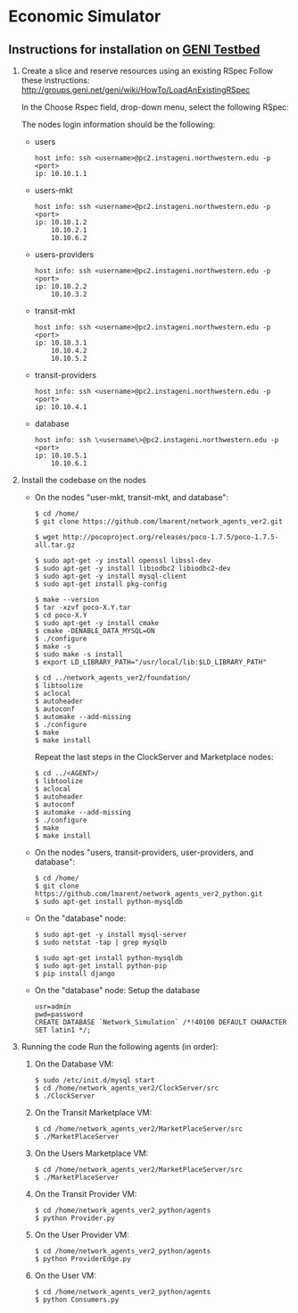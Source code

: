 # Economic Simulator

## Instructions for installation on [GENI Testbed](http://www.geni.net/)
1. Create a slice and reserve resources using an existing RSpec
    Follow these instructions:
    http://groups.geni.net/geni/wiki/HowTo/LoadAnExistingRSpec
    
    In the Choose Rspec field, drop-down menu, select the following RSpec:
    
    

    The nodes login information should be the following:
    * users
        ```
        host info: ssh <username>@pc2.instageni.northwestern.edu -p <port>
        ip: 10.10.1.1
        ```

    * users-mkt
        ```
        host info: ssh <username>@pc2.instageni.northwestern.edu -p <port>
        ip: 10.10.1.2
            10.10.2.1
            10.10.6.2
        ```

    * users-providers
        ```
        host info: ssh <username>@pc2.instageni.northwestern.edu -p <port>
        ip: 10.10.2.2
            10.10.3.2
        ```

    * transit-mkt
        ```
        host info: ssh <username>@pc2.instageni.northwestern.edu -p <port>
        ip: 10.10.3.1
            10.10.4.2
            10.10.5.2
        ```

    * transit-providers
        ```
        host info: ssh <username>@pc2.instageni.northwestern.edu -p <port>
        ip: 10.10.4.1
        ```

    * database
        ```
        host info: ssh \<username\>@pc2.instageni.northwestern.edu -p <port>
        ip: 10.10.5.1
            10.10.6.1
        ```
2. Install the codebase on the nodes
    * On the nodes "user-mkt, transit-mkt, and database":
        ```
        $ cd /home/
        $ git clone https://github.com/lmarent/network_agents_ver2.git
        
        $ wget http://pocoproject.org/releases/poco-1.7.5/poco-1.7.5-all.tar.gz
        
        $ sudo apt-get -y install openssl libssl-dev
        $ sudo apt-get -y install libiodbc2 libiodbc2-dev
        $ sudo apt-get -y install mysql-client
        $ sudo apt-get install pkg-config
        
        $ make --version
        $ tar -xzvf poco-X.Y.tar
        $ cd poco-X.Y
        $ sudo apt-get -y install cmake
        $ cmake -DENABLE_DATA_MYSQL=ON
        $ ./configure
        $ make -s
        $ sudo make -s install
        $ export LD_LIBRARY_PATH="/usr/local/lib:$LD_LIBRARY_PATH"
        
        $ cd ../network_agents_ver2/foundation/
        $ libtoolize
        $ aclocal
        $ autoheader
        $ autoconf
        $ automake --add-missing
        $ ./configure
        $ make
        $ make install
        ```
        Repeat the last steps in the ClockServer and Marketplace nodes:
        ```
        $ cd ../<AGENT>/
        $ libtoolize
        $ aclocal
        $ autoheader
        $ autoconf
        $ automake --add-missing
        $ ./configure
        $ make
        $ make install
        ```

    * On the nodes "users, transit-providers, user-providers, and database":
        ```
        $ cd /home/
        $ git clone https://github.com/lmarent/network_agents_ver2_python.git
        $ sudo apt-get install python-mysqldb  
        ```

    * On the "database" node:
        ```
        $ sudo apt-get -y install mysql-server
        $ sudo netstat -tap | grep mysqlb 
        
        $ sudo apt-get install python-mysqldb
        $ sudo apt-get install python-pip
        $ pip install django
        ```
        
    * On the "database" node: Setup the database
        ```
        usr=admin
        pwd=password
        CREATE DATABASE `Network_Simulation` /*!40100 DEFAULT CHARACTER SET latin1 */;
        ```
        
3. Running the code
    Run the following agents (in order):

    1. On the Database VM: 
        ```
        $ sudo /etc/init.d/mysql start
        $ cd /home/network_agents_ver2/ClockServer/src
        $ ./ClockServer
        ```
    
    2. On the Transit Marketplace VM:
        ```
        $ cd /home/network_agents_ver2/MarketPlaceServer/src
        $ ./MarketPlaceServer
        ```
    
    3. On the Users Marketplace VM:
        ```
        $ cd /home/network_agents_ver2/MarketPlaceServer/src
        $ ./MarketPlaceServer
        ```
    
    4. On the Transit Provider VM:
        ```
        $ cd /home/network_agents_ver2_python/agents
        $ python Provider.py
        ```    
    
    5. On the User Provider VM:
        ```
        $ cd /home/network_agents_ver2_python/agents
        $ python ProviderEdge.py
        ```
    
    6. On the User VM:
        ```
        $ cd /home/network_agents_ver2_python/agents
        $ python Consumers.py
        ```
